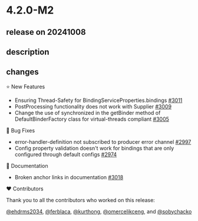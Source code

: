 # 4.2.0-M2

## release on 20241008

## description

## changes

⭐ New Features

* Ensuring Thread-Safety for BindingServiceProperties.bindings <a href="https://github.com/spring-cloud/spring-cloud-stream/pull/3011" data-hovercard-type="pull_request" data-hovercard-url="/spring-cloud/spring-cloud-stream/pull/3011/hovercard">#3011</a>
* PostProcessing functionality does not work with Supplier <a href="https://github.com/spring-cloud/spring-cloud-stream/issues/3009" data-hovercard-type="issue" data-hovercard-url="/spring-cloud/spring-cloud-stream/issues/3009/hovercard">#3009</a>
* Change the use of synchronized in the getBinder method of DefaultBinderFactory class for virtual-threads compliant <a href="https://github.com/spring-cloud/spring-cloud-stream/pull/3005" data-hovercard-type="pull_request" data-hovercard-url="/spring-cloud/spring-cloud-stream/pull/3005/hovercard">#3005</a>

🐞 Bug Fixes

* error-handler-definition not subscribed to producer error channel <a href="https://github.com/spring-cloud/spring-cloud-stream/issues/2997" data-hovercard-type="issue" data-hovercard-url="/spring-cloud/spring-cloud-stream/issues/2997/hovercard">#2997</a>
* Config property validation doesn't work for bindings that are only configured through default configs <a href="https://github.com/spring-cloud/spring-cloud-stream/issues/2974" data-hovercard-type="issue" data-hovercard-url="/spring-cloud/spring-cloud-stream/issues/2974/hovercard">#2974</a>

📔 Documentation

* Broken anchor links in documentation <a href="https://github.com/spring-cloud/spring-cloud-stream/issues/3018" data-hovercard-type="issue" data-hovercard-url="/spring-cloud/spring-cloud-stream/issues/3018/hovercard">#3018</a>

❤️ Contributors

Thank you to all the contributors who worked on this release:

<a class="user-mention notranslate" data-hovercard-type="user" data-hovercard-url="/users/ehdrms2034/hovercard" data-octo-click="hovercard-link-click" data-octo-dimensions="link_type:self" href="https://github.com/ehdrms2034">@ehdrms2034</a>, <a class="user-mention notranslate" data-hovercard-type="user" data-hovercard-url="/users/ferblaca/hovercard" data-octo-click="hovercard-link-click" data-octo-dimensions="link_type:self" href="https://github.com/ferblaca">@ferblaca</a>, <a class="user-mention notranslate" data-hovercard-type="user" data-hovercard-url="/users/kurthong/hovercard" data-octo-click="hovercard-link-click" data-octo-dimensions="link_type:self" href="https://github.com/kurthong">@kurthong</a>, <a class="user-mention notranslate" data-hovercard-type="user" data-hovercard-url="/users/omercelikceng/hovercard" data-octo-click="hovercard-link-click" data-octo-dimensions="link_type:self" href="https://github.com/omercelikceng">@omercelikceng</a>, and <a class="user-mention notranslate" data-hovercard-type="user" data-hovercard-url="/users/sobychacko/hovercard" data-octo-click="hovercard-link-click" data-octo-dimensions="link_type:self" href="https://github.com/sobychacko">@sobychacko</a>

